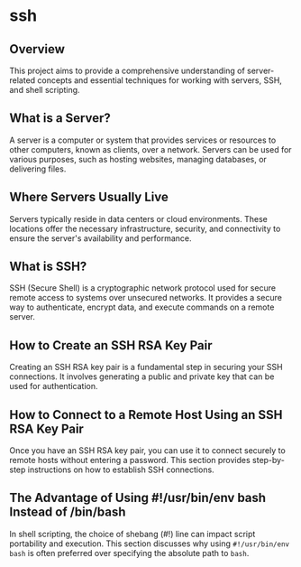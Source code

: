 # ssh

## Overview

This project aims to provide a comprehensive understanding of server-related concepts and essential techniques for working with servers, SSH, and shell scripting.

## What is a Server?

A server is a computer or system that provides services or resources to other computers, known as clients, over a network. Servers can be used for various purposes, such as hosting websites, managing databases, or delivering files.

## Where Servers Usually Live

Servers typically reside in data centers or cloud environments. These locations offer the necessary infrastructure, security, and connectivity to ensure the server's availability and performance.

## What is SSH?

SSH (Secure Shell) is a cryptographic network protocol used for secure remote access to systems over unsecured networks. It provides a secure way to authenticate, encrypt data, and execute commands on a remote server.

## How to Create an SSH RSA Key Pair

Creating an SSH RSA key pair is a fundamental step in securing your SSH connections. It involves generating a public and private key that can be used for authentication.

## How to Connect to a Remote Host Using an SSH RSA Key Pair

Once you have an SSH RSA key pair, you can use it to connect securely to remote hosts without entering a password. This section provides step-by-step instructions on how to establish SSH connections.

## The Advantage of Using #!/usr/bin/env bash Instead of /bin/bash

In shell scripting, the choice of shebang (#!) line can impact script portability and execution. This section discusses why using `#!/usr/bin/env bash` is often preferred over specifying the absolute path to `bash`.

